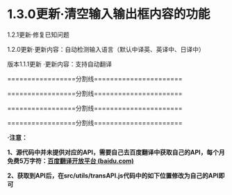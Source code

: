 # 1.3.0更新·清空输入输出框内容的功能

1.2.1更新·修复已知问题

1.2.0更新·更新内容：自动检测输入语言（默认中译英、英译中、日译中）

版本1.1.1更新 ·更新内容：支持自动翻译



=================分割线======================



=================分割线======================





=================分割线======================



=================分割线======================

**·注意：**

**1、源代码中并未提供对应的API，需要自己去百度翻译中获取自己的API，每个月免费5万字符：[百度翻译开放平台 (baidu.com)](https://fanyi-api.baidu.com/?fr=pcHeader)**

**2、获取到API后，在src/utils/transAPI.js代码中的如下位置修改为自己的API即可**
